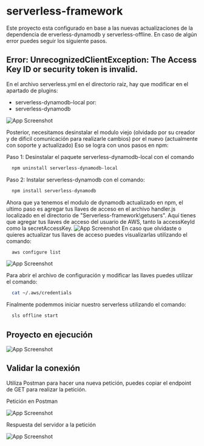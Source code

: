 # serverless-framework

Este proyecto esta configurado en base a las nuevas actualizaciones de la dependencia de erverless-dynamodb y serverless-offline. En caso de algún error puedes seguir los siguiente pasos.

## Error: UnrecognizedClientException: The Access Key ID or security token is invalid.

En el archivo serverless.yml en el directorio raíz, hay que modificar en el apartado de plugins:

- serverless-dynamodb-local
  por:
- serverless-dynamodb

![App Screenshot](https://i.imgur.com/NffkJcb.png)

Posterior, necesitamos desinstalar el modulo viejo (olvidado por su creador y de dificil comunicación para realizarle cambios) por el nuevo (actualmente con soporte y actualizado) Eso se logra con unos pasos en npm:

Paso 1: Desinstalar el paquete serverless-dynamodb-local con el comando

```bash
  npm uninstall serverless-dynamodb-local
```

Paso 2: Instalar serverless-dynamodb con el comando:

```bash
  npm install serverless-dynamodb
```

Ahora que ya tenemos el modulo de dynamodb actualizado en npm, el ultimo paso es agregar tus llaves de acceso en el archivo handler.js localizado en el directorio de "Serverless-framework\getusers". Aquí tienes que agregar tus llaves de acceso del usuario de AWS, tanto la accessKeyId como la secretAccessKey.
![App Screenshot](https://i.imgur.com/JQkL3bE_d.webp?maxwidth=1520&fidelity=grand)
En caso que olvidaste o quieres actualizar tus llaves de acceso puedes visualizarlas utilizando el comando:

```bash
  aws configure list
```

![App Screenshot](https://i.imgur.com/bbVdk35.png)

Para abrir el archivo de configuración y modificar las llaves puedes utilizar el comando:

```bash
  cat ~/.aws/credentials
```

Finalmente podemmos iniciar nuestro serverless utilizando el comando:

```bash
  sls offline start
```

## Proyecto en ejecución

![App Screenshot](https://i.imgur.com/CQ7eYzT.png)

## Validar la conexión

Utiliza Postman para hacer una nueva petición, puedes copiar el endpoint de GET para realizar la petición.

Petición en Postman

![App Screenshot](https://i.imgur.com/mJEhJSI.png)

Respuesta del servidor a la petición

![App Screenshot](https://i.imgur.com/dZDSVPq.png)
